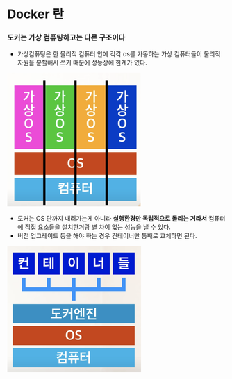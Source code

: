 # Docker 란



### 도커는 가상 컴퓨팅하고는 다른 구조이다

* 가상컴퓨팅은 한 물리적 컴퓨터 안에 각각 os를 가동하는 가상 컴퓨터들이 물리적 자원을 분할해서 쓰기 때문에 성능상에 한계가 있다.

<img src="./images/image-20210505072713236.png" alt="image-20210505072713236" style="zoom: 50%;" />



* 도커는 OS 단까지 내려가는게 아니라 **실행환경만 독립적으로 돌리는 거라서** 컴퓨터에 직접 요소들을 설치한거랑 별 차이 없는 성능을 낼 수 있다.
* 버전 업그레이드 등을 해야 하는 경우 컨테이너만 통째로 교체하면 된다.

<img src="./images/image-20210505072756317.png" alt="image-20210505072756317" style="zoom:50%;" />

